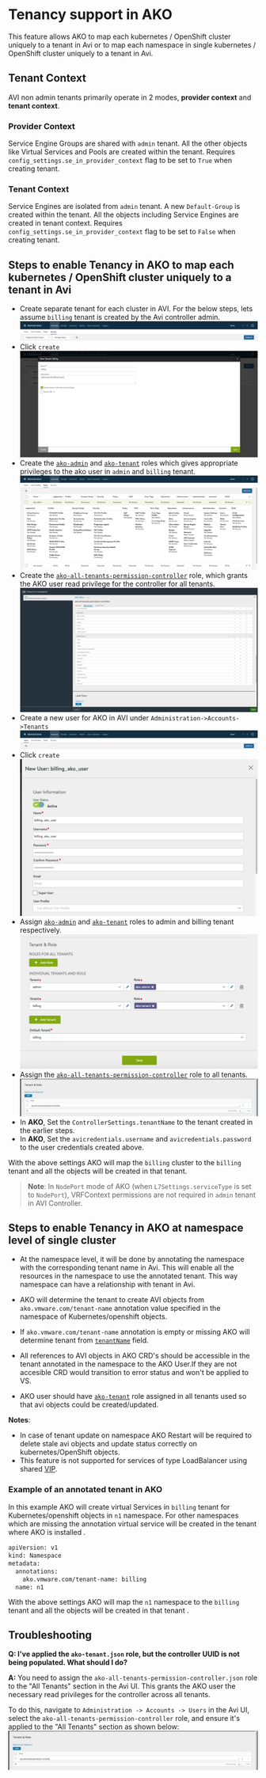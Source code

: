 # Tenancy support in AKO

This feature allows AKO to map each kubernetes / OpenShift cluster uniquely to a tenant in Avi or to map each namespace in single kubernetes / OpenShift cluster uniquely to a tenant in Avi. 

## Tenant Context

AVI non admin tenants primarily operate in 2 modes, **provider context** and **tenant context**.

### Provider Context

Service Engine Groups are shared with `admin` tenant. All the other objects like Virtual Services and Pools are created within the tenant. Requires `config_settings.se_in_provider_context` flag to be set to `True` when creating tenant. 

### Tenant Context

Service Engines are isolated from `admin` tenant. A new `Default-Group` is created within the tenant. All the objects including Service Engines are created in tenant context. Requires `config_settings.se_in_provider_context` flag to be set to `False` when creating tenant. 

## Steps to enable Tenancy in AKO to map each kubernetes / OpenShift cluster uniquely to a tenant in Avi

* Create separate tenant for each cluster in AVI. For the below steps, lets assume `billing` tenant is created by the Avi controller admin.
![Alt text](images/tenant_path.png?raw=true)
* Click `create`
![Alt text](images/new_tenant.png?raw=true)
* Create the [`ako-admin`](roles/ako-admin.json) and [`ako-tenant`](roles/ako-tenant.json) roles which gives appropriate privileges to the ako user in `admin` and `billing` tenant.
![Alt text](images/role_list.png?raw=true)
* Create the [`ako-all-tenants-permission-controller`](roles/ako-all-tenants-permission-controller.json) role, which grants the AKO user read privilege for the controller for all tenants.
![Alt text](images/ako-all-tenants-permission-controller.png?raw=true)
* Create a new user for AKO in AVI under `Administration->Accounts->Tenants`
![Alt text](images/user_path.png?raw=true)
* Click `create`
![Alt text](images/new_user.png?raw=true)
* Assign [`ako-admin`](roles/ako-admin.json) and [`ako-tenant`](roles/ako-tenant.json) roles to admin and billing tenant respectively.
![Alt text](images/new_user_role.png?raw=true)
* Assign the [`ako-all-tenants-permission-controller`](roles/ako-all-tenants-permission-controller.json) role to all tenants.
![Alt text](images/all-tenants-role.png?raw=true)
* In **AKO**, Set the `ControllerSettings.tenantName` to the tenant created in the earlier steps.
* In **AKO**, Set the `avicredentials.username` and `avicredentials.password` to the user credentials created above.

With the above settings AKO will map the `billing` cluster to the `billing` tenant and all the objects will be created in that tenant.

> **Note**: In `NodePort` mode of AKO (when `L7Settings.serviceType` is set to `NodePort`), VRFContext permissions are not required in `admin` tenant in AVI Controller.

## Steps to enable Tenancy in AKO at namespace level of single cluster

* At the namespace level, it will be done by annotating the namespace with the corresponding tenant name in Avi. This will enable all the resources in the namespace to use the annotated tenant. This way namespace can have a relationship with tenant in Avi.

* AKO will determine the tenant to create AVI objects from `ako.vmware.com/tenant-name` annotation value specified in the namespace of Kubernetes/openshift objects.

* If `ako.vmware.com/tenant-name` annotation is empty or missing AKO will determine tenant from [`tenantName`](values.md#controllersettingstenantname) field.

* All references to AVI objects in AKO CRD's should be accessible in the tenant annotated in the namespace to the AKO User.If they are not accesible CRD would transition to error status and won't be applied to VS. 

* AKO user should have [`ako-tenant`](roles/ako-tenant.json) role assigned in all tenants used so that avi objects could be created/updated.  

**Notes**: 
* In case of tenant update on namespace AKO Restart will be required to delete stale avi objects and update status correctly on kubernetes/OpenShift objects.
* This feature is not supported for services of type LoadBalancer using shared [VIP](./shared_vip.md).  


### Example of an annotated tenant in AKO

In this example AKO will create virtual Services in `billing` tenant for Kubernetes/openshift objects in `n1` namespace. For other namespaces which are missing the annotation virtual service will be created in the tenant where AKO is installed .

```
apiVersion: v1
kind: Namespace
metadata:
  annotations:
    ako.vmware.com/tenant-name: billing
  name: n1
```

With the above settings AKO will map the `n1` namespace to the `billing` tenant and all the objects will be created in that tenant .

## Troubleshooting

**Q: I've applied the `ako-tenant.json` role, but the controller UUID is not being populated. What should I do?**

**A:** You need to assign the `ako-all-tenants-permission-controller.json` role to the "All Tenants" section in the Avi UI. This grants the AKO user the necessary read privileges for the controller across all tenants.

To do this, navigate to `Administration -> Accounts -> Users` in the Avi UI, select the `ako-all-tenants-permission-controller` role, and ensure it's applied to the "All Tenants" section as shown below:
![Assign ako-all-tenants-permission-controller to All Tenants](images/all-tenants-role.png?raw=true)
